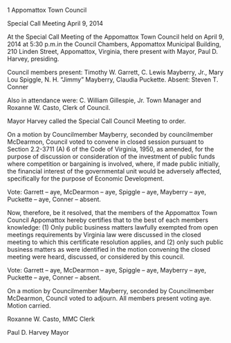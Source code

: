 1  Appomattox Town Council

Special Call Meeting
April 9, 2014

At the Special Call Meeting of the Appomattox Town Council held on April 9, 2014 at 5:30
p.m.in the Council Chambers, Appomattox Municipal Building, 210 Linden Street, Appomattox,
Virginia, there present with Mayor, Paul D. Harvey, presiding.

Council members present:  Timothy W. Garrett, C. Lewis Mayberry, Jr., Mary Lou Spiggle,
N. H. “Jimmy” Mayberry, Claudia Puckette.   Absent:  Steven T. Conner

Also in attendance were:  C. William Gillespie, Jr. Town Manager and Roxanne W. Casto, Clerk
of Council.

Mayor Harvey called the Special Call Council Meeting to order.

On a motion by Councilmember Mayberry, seconded by councilmember McDearmon, Council
voted to convene in closed session pursuant to Section 2.2-3711 (A) 6 of the Code of Virginia,
1950, as amended, for the purpose of discussion or consideration of the investment of public
funds where competition or bargaining is involved, where, if made public initially, the financial
interest of the governmental unit would be adversely affected, specifically for the purpose of
Economic Development.

Vote:  Garrett – aye, McDearmon – aye, Spiggle – aye, Mayberry – aye, Puckette – aye, Conner
– absent.

Now, therefore, be it resolved, that the members of the Appomattox Town Council Appomattox
hereby certifies that to the best of each members knowledge: (1) Only public business matters
lawfully exempted from open meetings requirements by Virginia law were discussed in the
closed meeting to which this certificate resolution applies, and (2) only such public business
matters as were identified in the motion convening the closed meeting were heard, discussed, or
considered by this council.

Vote:  Garrett – aye, McDearmon – aye, Spiggle – aye, Mayberry – aye, Puckette – aye, Conner
– absent.

On a motion by Councilmember Mayberry, seconded by Councilmember McDearmon, Council
voted to adjourn.  All members present voting aye.  Motion carried.

Roxanne W. Casto, MMC
Clerk

Paul D. Harvey
Mayor

